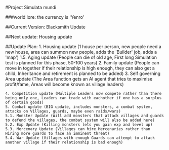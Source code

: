#Project Simulata mundi

###world lore: the currency is 'Yenro'

##Current Version: 
Blacksmith Update

##Next update: 
Housing update

##Update Plan:
    1. Housing update (1 house per person, new people need a new house, area can summon new people, adds the 'Builder' job, adds a 'map')
    1.5. Aging update (People can die of old age, First long Simulation test is planned for this phase, 50-100 years)
    2. Family update (People can move in together if their relationship is high enough, they can also get a child, Inheritance and retirement is planned to be added)
    3. Self governing Area update (The Area function gets an AI agent that tries to maximise profit/fame, Areas will become known as village leaders)


    4. Competition update (Multiple Leaders now compete rather than there being only one, Leaders can trade with eachother if one has a surplus of certain goods)
    5. Combat update (BIG update, includes monsters, a combat system, attacks on Villages, guards, maybe even raids/wars)
    5.1. Monster Update (Will add monsters that attack villages and guards to defend the villages, the combat system will also be added here)
    5.2. Exp Update (Killing monsters lets you gain exp and level up)
    5.3. Mercenary Update (Villages can hire Mercenaries rather than Hiring more guards to face an imminent threat)
    5.4. War Update (Villages with enough Guards can attempt to attack another village if their relationship is bad enough)